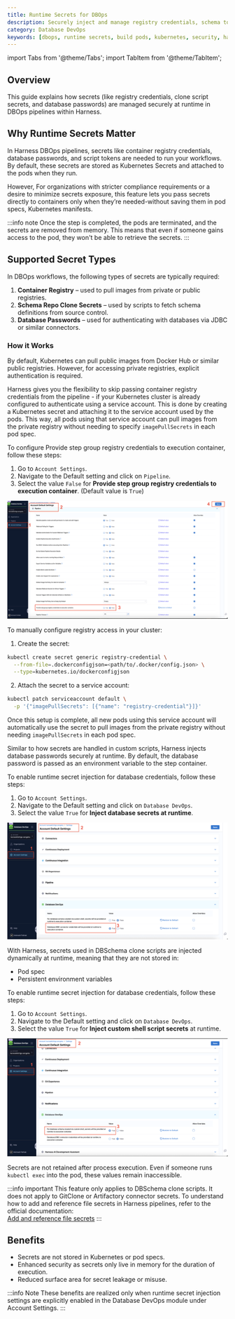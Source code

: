 ```yaml
---
title: Runtime Secrets for DBOps
description: Securely inject and manage registry credentials, schema tokens, and DB passwords at runtime in Harness DBOps pipelines—no secrets are persisted.
category: Database DevOps
keywords: [dbops, runtime secrets, build pods, kubernetes, security, harness, DevSecOps, secrets manager, Cloud Secret Manager, database management, devops, database security, database devops, database secrets, secrets management, data governance, data compliance] 
---
```


import Tabs from '@theme/Tabs';
import TabItem from '@theme/TabItem';

## Overview

This guide explains how secrets (like registry credentials, clone script secrets, and database passwords) are managed securely at runtime in DBOps pipelines within Harness.

## Why Runtime Secrets Matter

In Harness DBOps pipelines, secrets like container registry credentials, database passwords, and script tokens are needed to run your workflows. By default, these secrets are stored as Kubernetes Secrets and attached to the pods when they run.

However, For organizations with stricter compliance requirements or a desire to minimize secrets exposure, this feature lets you pass secrets directly to containers only when they’re needed-without saving them in pod specs, Kubernetes manifests.

:::info note
Once the step is completed, the pods are terminated, and the secrets are removed from memory. This means that even if someone gains access to the pod, they won't be able to retrieve the secrets.
:::

## Supported Secret Types

In DBOps workflows, the following types of secrets are typically required:

1. **Container Registry** – used to pull images from private or public registries.
2. **Schema Repo Clone Secrets** – used by scripts to fetch schema definitions from source control.
3. **Database Passwords** – used for authenticating with databases via JDBC or similar connectors.


### How it Works

<Tabs>
<TabItem value="Container Registry">
By default, Kubernetes can pull public images from Docker Hub or similar public registries. However, for accessing private registries, explicit authentication is required.

Harness gives you the flexibility to skip passing container registry credentials from the pipeline - if your Kubernetes cluster is already configured to authenticate using a service account. This is done by creating a Kubernetes secret and attaching it to the service account used by the pods. This way, all pods using that service account can pull images from the private registry without needing to specify `imagePullSecrets` in each pod spec. 

To configure Provide step group registry credentials to execution container, follow these steps:

1. Go to `Account Settings`.
2. Navigate to the Default setting and click on `Pipeline`.
3. Select the value `False` for **Provide step group registry credentials to execution container**. (Default value is `True`)

![StepGroup Registry Credentials](../static/db-devops-container-registry.png)

To manually configure registry access in your cluster:

1. Create the secret:

```bash
kubectl create secret generic registry-credential \
  --from-file=.dockerconfigjson=<path/to/.docker/config.json> \
  --type=kubernetes.io/dockerconfigjson
```

2. Attach the secret to a service account:

```bash
kubectl patch serviceaccount default \
  -p '{"imagePullSecrets": [{"name": "registry-credential"}]}'
```

Once this setup is complete, all new pods using this service account will automatically use the secret to pull images from the private registry without needing `imagePullSecrets` in each pod spec.

</TabItem>

<TabItem value="Database Passwords">
Similar to how secrets are handled in custom scripts, Harness injects database passwords securely at runtime.
By default, the database password is passed as an environment variable to the step container. 

To enable runtime secret injection for database credentials, follow these steps:

1. Go to `Account Settings`.
2. Navigate to the Default setting and click on `Database DevOps`.
3. Select the value `True` for **Inject database secrets at runtime**.

![Enabling Secrets on DB Module](../static/db-devops-runtime-db-secrets.png)

</TabItem>

<TabItem value="Custom Script Secrets">

With Harness, secrets used in DBSchema clone scripts are injected dynamically at runtime, meaning that they are not stored in:
- Pod spec
- Persistent environment variables

To enable runtime secret injection for database credentials, follow these steps:

1. Go to `Account Settings`.
2. Navigate to the Default setting and click on `Database DevOps`.
3. Select the value `True` for **Inject custom shell script secrets** at runtime.

![Enabling Secrets on DB Module](../static/db-devops-runtime-custom-secrets.png)

Secrets are not retained after process execution. Even if someone runs `kubectl exec` into the pod, these values remain inaccessible.

:::info important
This feature only applies to DBSchema clone scripts. It does not apply to GitClone or Artifactory connector secrets.
To understand how to add and reference file secrets in Harness pipelines, refer to the official documentation:  
[Add and reference file secrets](https://developer.harness.io/docs/platform/secrets/add-file-secrets#reference-by-id)
:::

</TabItem>
</Tabs>

## Benefits

- Secrets are not stored in Kubernetes or pod specs.
- Enhanced security as secrets only live in memory for the duration of execution.
- Reduced surface area for secret leakage or misuse.

:::info Note
These benefits are realized only when runtime secret injection settings are explicitly enabled in the Database DevOps module under Account Settings.
:::
